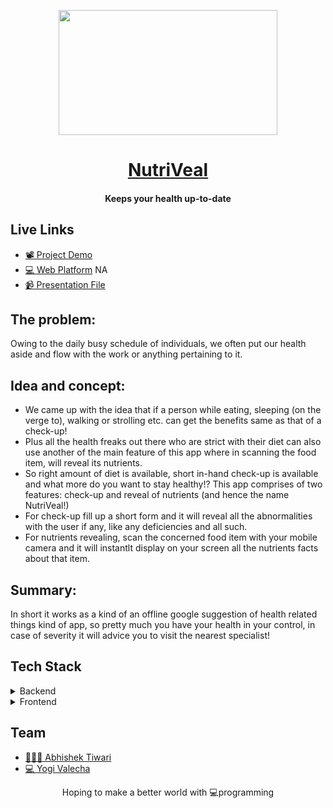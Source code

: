 <p align="center"><img src="https://thumbs.dreamstime.com/b/nutritional-information-concept-hand-use-magnifying-glass-to-zoom-see-details-nutrition-facts-food-salad-bowl-156922624.jpg" align="center" width="350" height="200"></p>
<a href="#"><h1 align="center">NutriVeal</h1></a>
<h4 align="center">Keeps your health up-to-date</h4>

## Live Links
- [📽  Project Demo](https://youtu.be/P2U7-tYlzy0)
- [💻 Web Platform](#) NA   
- [📹  Presentation File](https://devfolio.co/submissions/nutriveal-9dda)


## The problem:

Owing to the daily busy schedule of individuals, we often put our health aside and flow with the work or anything pertaining to it.

## Idea and concept:

- We came up with the idea that if a person while eating, sleeping (on the verge to), walking or strolling etc. can get the benefits same as that of a check-up! 
- Plus all the health freaks out there who are strict with their diet can also use another of the main feature of this app where in scanning the food item, will reveal its nutrients. 
- So right amount of diet is available, short in-hand check-up is available and what more do you want to stay healthy!? This app comprises of two features: check-up and reveal of nutrients (and hence the name NutriVeal!) 
- For check-up fill up a short form and it will reveal all the abnormalities with the user if any, like any deficiencies and all such. 
- For nutrients revealing, scan the concerned food item with your mobile camera and it will instantlt display on your screen all the nutrients facts about that item.

## Summary:
In short it works as a kind of an offline google suggestion of health related things kind of app, so pretty much you have your health in your control, in case of severity it will advice you to visit the nearest specialist!
  

## Tech Stack

<details>
	<summary>Backend</summary>
		<ul>
			<li>Python - Flask</li>
			<li>YOLOv3</li>
			<li>NodeJS</li>
			<li>ExpressJS</li>
		</ul>
</details>

<details>
	<summary>Frontend</summary>
		<ul>
			<li>Handlebars</li>
			<li>Bootstrap</li>
			<li>Javascript</li>
		</ul>
</details>


## Team

- [ 👨🏻‍💻 Abhishek Tiwari](https://github.com/AbhishekTiwari07)
- [ 💻 Yogi Valecha](https://github.com/yogivalecha9898)


<p align="center"> Hoping to make a better world with 💻programming </p>
